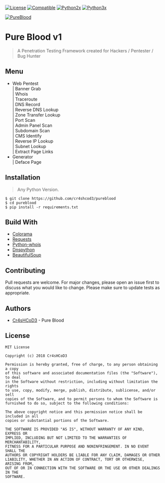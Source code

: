 [![License](https://img.shields.io/badge/Licenese-MIT-blue.svg?longCache=true&style=flat)](https://github.com/cr4shcod3/pureblood/blob/master/LICENSE) [![Compatible](https://img.shields.io/badge/Compatible%20On-Any-yellowgreen.svg?longCache=true&style=flat)](https://en.wikipedia.org/wiki/Operating_system) [![Python2x](https://img.shields.io/badge/Python-2x-brightgreen.svg?longCache=true&style=flat)](https://www.python.org/downloads) [![Python3x](https://img.shields.io/badge/Python-3x-brightgreen.svg?longCache=true&style=flat)](https://www.python.org/downloads)

[![PureBlood](https://i.snag.gy/9JYzEa.jpg)](https://www.facebook.com/cr4shcod3.py)

# Pure Blood v1

> A Penetration Testing Framework created for Hackers / Pentester / Bug Hunter

## Menu
* Web Pentest <br>
 | Banner Grab <br>
 | Whois <br>
 | Traceroute <br>
 | DNS Record <br>
 | Reverse DNS Lookup <br>
 | Zone Transfer Lookup <br>
 | Port Scan <br>
 | Admin Panel Scan <br>
 | Subdomain Scan <br>
 | CMS Identify <br>
 | Reverse IP Lookup <br>
 | Subnet Lookup <br>
 | Extract Page Links
* Generator <br>
 | Deface Page

## Installation

> Any Python Version.

```
$ git clone https://github.com/cr4shcod3/pureblood
$ cd pureblood
$ pip install -r requirements.txt
```


## Build With
* [Colorama](https://pypi.org/project/colorama)
* [Requests](https://github.com/requests/requests)
* [Python-whois](https://pypi.org/project/python-whois)
* [Dnspython](http://www.dnspython.org)
* [BeautifulSoup](https://www.crummy.com/software/BeautifulSoup)

## Contributing
Pull requests are welcome. For major changes, please open an issue first to discuss what you would like to change.
Please make sure to update tests as appropriate.

## Authors
* [Cr4sHCoD3](https://www.facebook.com/cr4shcod3.py) - Pure Blood

## License

```
MIT License

Copyright (c) 2018 Cr4sHCoD3

Permission is hereby granted, free of charge, to any person obtaining a copy
of this software and associated documentation files (the "Software"), to deal
in the Software without restriction, including without limitation the rights
to use, copy, modify, merge, publish, distribute, sublicense, and/or sell
copies of the Software, and to permit persons to whom the Software is
furnished to do so, subject to the following conditions:

The above copyright notice and this permission notice shall be included in all
copies or substantial portions of the Software.

THE SOFTWARE IS PROVIDED "AS IS", WITHOUT WARRANTY OF ANY KIND, EXPRESS OR
IMPLIED, INCLUDING BUT NOT LIMITED TO THE WARRANTIES OF MERCHANTABILITY,
FITNESS FOR A PARTICULAR PURPOSE AND NONINFRINGEMENT. IN NO EVENT SHALL THE
AUTHORS OR COPYRIGHT HOLDERS BE LIABLE FOR ANY CLAIM, DAMAGES OR OTHER
LIABILITY, WHETHER IN AN ACTION OF CONTRACT, TORT OR OTHERWISE, ARISING FROM,
OUT OF OR IN CONNECTION WITH THE SOFTWARE OR THE USE OR OTHER DEALINGS IN THE
SOFTWARE.
```
